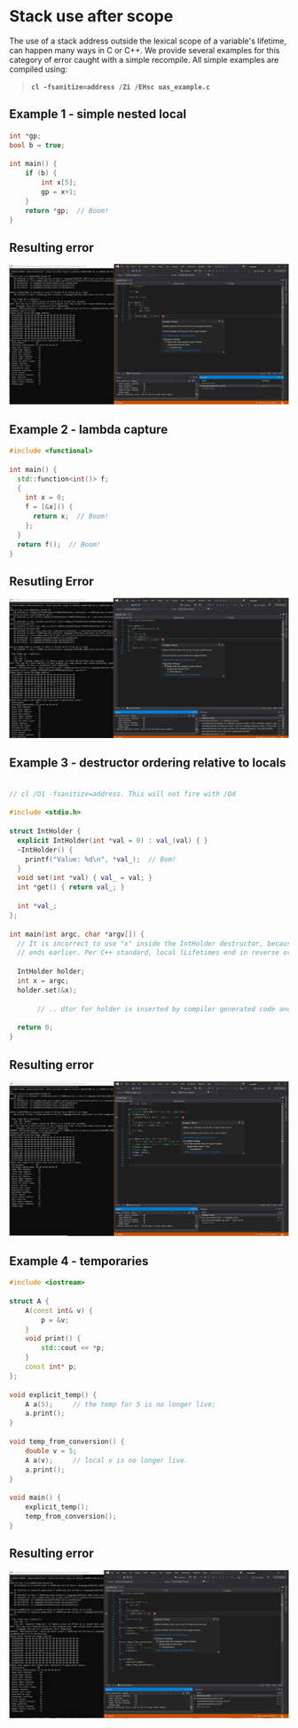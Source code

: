 # Stack use after scope

The use of a stack address outside the lexical scope of a variable's lifetime, can happen many ways in C or C++.  We provide several examples for this category of error caught with a simple recompile. All simple examples are compiled using:
>  **`cl -fsanitize=address /Zi /EHsc uas_example.c`**

## Example 1 - simple nested local

```cpp
int *gp;
bool b = true;

int main() {
    if (b) {
        int x[5];
        gp = x+1;
    }
    return *gp;  // Boom!
}
```
## Resulting error

![example1-screenshot](SRC_CODE\stack-use-after-scope\example1.png) 

## Example 2 - lambda capture
```cpp
#include <functional>

int main() {
  std::function<int()> f;
  {
    int x = 0;
    f = [&x]() {
      return x;  // Boom!
    };
  }
  return f();  // Boom!
}
```
## Resutling Error

![example2-screenshot](SRC_CODE\stack-use-after-scope\example2.png) 

## Example 3 - destructor ordering relative to locals

```cpp

// cl /O1 -fsanitize=address. This will not fire with /Od

#include <stdio.h>

struct IntHolder {
  explicit IntHolder(int *val = 0) : val_(val) { }
  ~IntHolder() {
    printf("Value: %d\n", *val_);  // Bom!
  }
  void set(int *val) { val_ = val; }
  int *get() { return val_; }

  int *val_;
};

int main(int argc, char *argv[]) {
  // It is incorrect to use "x" inside the IntHolder destructor, because the lifetime of "x"
  // ends earlier. Per C++ standard, local lLifetimes end in reverse order of declaration.

  IntHolder holder;
  int x = argc;
  holder.set(&x);

       // .. dtor for holder is inserted by compiler generated code and x is out of scope

  return 0;
}
```
## Resulting error

![example3-screenshot](SRC_CODE\stack-use-after-scope\example3.png) 

## Example 4 - temporaries
```cpp
#include <iostream>

struct A {
    A(const int& v) {
        p = &v;
    }
    void print() {
        std::cout << *p;
    }
    const int* p;
};

void explicit_temp() {
    A a(5);     // the temp for 5 is no longer live;
    a.print();
}

void temp_from_conversion() {
    double v = 5;
    A a(v);     // local v is no longer live.
    a.print();
}

void main() {
    explicit_temp();
    temp_from_conversion(); 
}
```
## Resulting error

![example4-screenshot](SRC_CODE\stack-use-after-scope\example4.png) 
